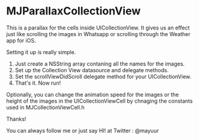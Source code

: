 MJParallaxCollectionView
========================

This is a parallax for the cells inside UICollectionView. It gives us an effect just like scrolling the images in Whatsapp or scrolling through the Weather app for iOS.

Setting it up is really simple. 

1. Just create a NSString array contaning all the names for the images.
2. Set up the Collection View datasource and delegate methods.
3. Set the scrollViewDidScroll delegate method for your UICollectionView.
4. That's it. Now run!

Optionally, you can change the animation speed for the images or the height of the images in the UICollectionViewCell by chnaging the constants used in MJCollectionViewCell.h

Thanks!

You can always follow me or just say HI! at Twitter : @mayuur


